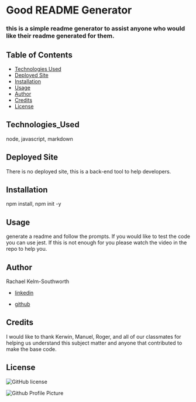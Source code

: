  
# Good README Generator
### this is a simple readme generator to assist anyone who would like their readme generated for them.
## Table of Contents
  * [Technologies Used](#Technologies_Used)
  * [Deployed Site](#Deployed)
  * [Installation](#installation)
  * [Usage](#Usage)
  * [Author](#Author)
  * [Credits](#Credits)
  * [License](#License)
  
## Technologies_Used
  node, javascript, markdown
## Deployed Site
There is no deployed site, this is a back-end tool to help developers. 

## Installation
npm install, npm init -y
## Usage
generate a readme and follow the prompts. If you would like to test the code you can use jest. If this is not enough for you please watch the video in the repo to help you. 

## Author

Rachael Kelm-Southworth

* [linkedin](https://www.linkedin.com/in/rachael-kelm-southworth-87a3831b3) 

* [github](https://github.com/RKSouth/)
## Credits
 I would like to thank Kerwin, Manuel, Roger, and all of our classmates for helping us understand this subject matter and anyone that contributed to make the base code.
## License
![GitHub license](https://img.shields.io/badge/license-MIT-blue.svg)


![Github Profile Picture](http://github.com/RKSouth.png)
